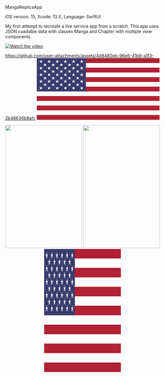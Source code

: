 MangaReplicaApp

iOS version: 15,
Xcode: 13.X,
Language: SwiftUI

My first attempt to recreate a live service app from a scratch. 
This app uses JSON coadable data with classes Manga and Chapter with multiple view components.

[![Watch the video](https://img.youtube.com/vi/_5tFXJQIzi4/0.jpg)](https://www.youtube.com/watch?v=_5tFXJQIzi4)

https://github.com/user-attachments/assets/4d8480eb-96e6-41b9-a1f3-2b46636b8afc
[![Watch the video](https://github.com/dragoonreign/MangaAppReplica_iOS15/blob/main/App/Assets.xcassets/US.imageset/US%402x.png?raw=true)](https://github.com/user-attachments/assets/4d8480eb-96e6-41b9-a1f3-2b46636b8afc)

<p align="center">
  <img width="250" height="400" src="https://picsum.photos/460/300">
  <img width="250" height="400" src="https://picsum.photos/460/300">
  <img width="250" height="400" src="https://github.com/dragoonreign/MangaAppReplica_iOS15/blob/main/App/Assets.xcassets/US.imageset/US%402x.png?raw=true">
</p>
